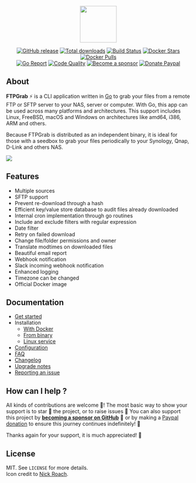 <p align="center"><a href="https://ftpgrab.github.io" target="_blank"><img width="100" src="https://ftpgrab.github.io/img/logo.png"></a></p>

<p align="center">
  <a href="https://github.com/ftpgrab/ftpgrab/releases/latest"><img src="https://img.shields.io/github/release/ftpgrab/ftpgrab.svg?style=flat-square" alt="GitHub release"></a>
  <a href="https://github.com/ftpgrab/ftpgrab/releases/latest"><img src="https://img.shields.io/github/downloads/ftpgrab/ftpgrab/total.svg?style=flat-square" alt="Total downloads"></a>
  <a href="https://github.com/ftpgrab/ftpgrab/actions"><img src="https://github.com/ftpgrab/ftpgrab/workflows/build/badge.svg" alt="Build Status"></a>
  <a href="https://hub.docker.com/r/ftpgrab/ftpgrab/"><img src="https://img.shields.io/docker/stars/ftpgrab/ftpgrab.svg?style=flat-square" alt="Docker Stars"></a>
  <a href="https://hub.docker.com/r/ftpgrab/ftpgrab/"><img src="https://img.shields.io/docker/pulls/ftpgrab/ftpgrab.svg?style=flat-square" alt="Docker Pulls"></a>
  <br /><a href="https://goreportcard.com/report/github.com/ftpgrab/ftpgrab"><img src="https://goreportcard.com/badge/github.com/ftpgrab/ftpgrab?style=flat-square" alt="Go Report"></a>
  <a href="https://app.codacy.com/gh/ftpgrab/ftpgrab"><img src="https://img.shields.io/codacy/grade/354bfb181fc5482dac1e8f31e8e29af5.svg?style=flat-square" alt="Code Quality"></a>
  <a href="https://github.com/sponsors/crazy-max"><img src="https://img.shields.io/badge/sponsor-crazy--max-181717.svg?logo=github&style=flat-square" alt="Become a sponsor"></a>
  <a href="https://www.paypal.me/crazyws"><img src="https://img.shields.io/badge/donate-paypal-00457c.svg?logo=paypal&style=flat-square" alt="Donate Paypal"></a>
</p>

## About

**FTPGrab** :zap: is a CLI application written in [Go](https://golang.org/) to grab your files from a remote FTP or SFTP server to your NAS, server or computer. With Go, this app can be used across many platforms and architectures. This support includes Linux, FreeBSD, macOS and Windows on architectures like amd64, i386, ARM and others.

Because FTPGrab is distributed as an independent binary, it is ideal for those with a seedbox to grab your files periodically to your Synology, Qnap, D-Link and others NAS.

![](https://ftpgrab.github.io/img/faq/ftpgrab-report-slack.png)

## Features

* Multiple sources
* SFTP support
* Prevent re-download through a hash
* Efficient key/value store database to audit files already downloaded
* Internal cron implementation through go routines
* Include and exclude filters with regular expression
* Date filter
* Retry on failed download
* Change file/folder permissions and owner
* Translate modtimes on downloaded files
* Beautiful email report
* Webhook notification
* Slack incoming webhook notification
* Enhanced logging
* Timezone can be changed
* Official Docker image

## Documentation

* [Get started](https://ftpgrab.github.io/doc/get-started/)
* Installation
  * [With Docker](https://ftpgrab.github.io/doc/install-with-docker/)
  * [From binary](https://ftpgrab.github.io/doc/install-from-binary/)
  * [Linux service](https://ftpgrab.github.io/doc/linux-service/)
* [Configuration](https://ftpgrab.github.io/doc/configuration/)
* [FAQ](https://ftpgrab.github.io/doc/faq/)
* [Changelog](https://ftpgrab.github.io/doc/changelog/)
* [Upgrade notes](https://ftpgrab.github.io/doc/upgrade-notes/)
* [Reporting an issue](https://ftpgrab.github.io/doc/reporting-issue/)

## How can I help ?

All kinds of contributions are welcome :raised_hands:! The most basic way to show your support is to star :star2: the project, or to raise issues :speech_balloon: You can also support this project by [**becoming a sponsor on GitHub**](https://github.com/sponsors/crazy-max) :clap: or by making a [Paypal donation](https://www.paypal.me/crazyws) to ensure this journey continues indefinitely! :rocket:

Thanks again for your support, it is much appreciated! :pray:

## License

MIT. See `LICENSE` for more details.<br />
Icon credit to [Nick Roach](http://www.elegantthemes.com/).
